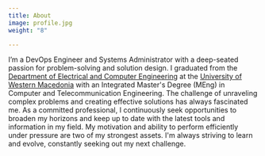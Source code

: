 ```yaml
---
title: About
image: profile.jpg
weight: "8"

---
```

<p>I’m a DevOps Engineer and Systems Administrator with a deep-seated passion for problem-solving and solution design. I graduated from the <a href="https://ece.uowm.gr/?lan=en" target="_blank">Department of Electrical and Computer Engineering</a> at the <a href="https://www.uowm.gr/en/" target="_blank">University of Western Macedonia</a> with an Integrated Master's Degree (MEng) in Computer and Telecommunication Engineering. The challenge of unraveling complex problems and creating effective solutions has always fascinated me. As a committed professional, I continuously seek opportunities to broaden my horizons and keep up to date with the latest tools and information in my field. My motivation and ability to perform efficiently under pressure are two of my strongest assets. I'm always striving to learn and evolve, constantly seeking out my next challenge.</p>